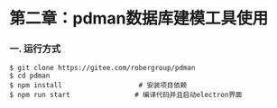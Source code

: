 # 第二章：pdman数据库建模工具使用

### 一. 运行方式
```shell
$ git clone https://gitee.com/robergroup/pdman
$ cd pdman
$ npm install                   # 安装项目依赖
$ npm run start                # 编译代码并且启动electron界面
```



<comment/>
